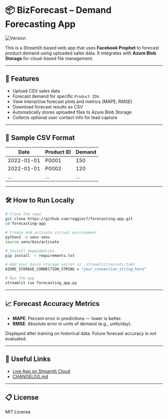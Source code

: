 # 📦 BizForecast – Demand Forecasting App

![Version](https://img.shields.io/badge/version-v1.2-blue)

This is a Streamlit-based web app that uses **Facebook Prophet** to forecast product demand using uploaded sales data. It integrates with **Azure Blob Storage** for cloud-based file management.

---

## 🚀 Features

- Upload CSV sales data
- Forecast demand for specific `Product ID`s
- View interactive forecast plots and metrics (MAPE, RMSE)
- Download forecast results as CSV
- Automatically stores uploaded files to Azure Blob Storage
- Collects optional user contact info for lead capture

---

## 📂 Sample CSV Format

| Date       | Product ID | Demand |
|------------|------------|--------|
| 2022-01-01 | P0001      | 150    |
| 2022-01-01 | P0002      | 120    |
| ...        | ...        | ...    |


---

## 🛠 How to Run Locally

```bash
# Clone the repo
git clone https://github.com/reggiec7/forecasting-app.git
cd forecasting-app

# Create and activate virtual environment
python3 -m venv venv
source venv/bin/activate

# Install dependencies
pip install -r requirements.txt

# Add your Azure storage secret in .streamlit/secrets.toml
AZURE_STORAGE_CONNECTION_STRING = "your_connection_string_here"

# Run the app
streamlit run forecasting_app.py
```

---

## 📈 Forecast Accuracy Metrics
- **MAPE**: Percent error in predictions — lower is better.
- **RMSE**: Absolute error in units of demand (e.g., units/day).

Displayed after training on historical data. Future forecast accuracy is not evaluated.

---

## 🔗 Useful Links

- [Live App on Streamlit Cloud](https://biz-forecast.streamlit.app/)
- [CHANGELOG.md](./CHANGELOG.md)

---

## 📋 License
MIT License